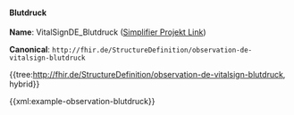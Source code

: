 #### Blutdruck

**Name**: VitalSignDE_Blutdruck ([Simplifier Projekt Link](https://simplifier.net/resolve?canonical=http://fhir.de/StructureDefinition/observation-de-vitalsign-blutdruck&scope=de.basisprofil.r4@1.5.1))

**Canonical**: `http://fhir.de/StructureDefinition/observation-de-vitalsign-blutdruck`

{{tree:http://fhir.de/StructureDefinition/observation-de-vitalsign-blutdruck, hybrid}}

{{xml:example-observation-blutdruck}}
